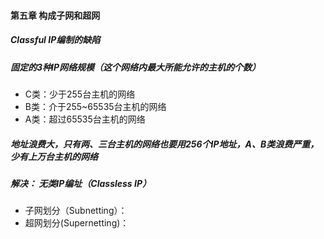 #### 第五章 构成子网和超网

##### Classful IP编制的缺陷
##### 固定的3种IP网络规模（这个网络内最大所能允许的主机的个数）
* C类：少于255台主机的网络
* B类：介于255~65535台主机的网络
* A类：超过65535台主机的网络
##### 地址浪费大，只有两、三台主机的网络也要用256个IP地址，A、B类浪费严重，少有上万台主机的网络
##### 解决： 无类IP编址（Classless IP）
* 子网划分（Subnetting）：
* 超网划分(Supernetting)：
